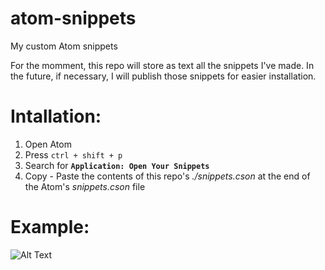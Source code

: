 # atom-snippets
My custom Atom snippets

For the momment, this repo will store as text all the snippets I've made. In the future, if necessary, I will publish those snippets for easier installation.

# Intallation:

1. Open Atom
1. Press `ctrl + shift + p`
1. Search for **`Application: Open Your Snippets`**
1. Copy - Paste the contents of this repo's *./snippets.cson* at the end of the Atom's *snippets.cson* file

# Example:
  
  ![Alt Text](https://media.giphy.com/media/2aRKgFAzS3jXNZ8v3f/giphy.gif)
